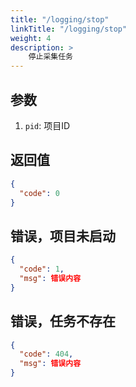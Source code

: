 ```yaml
---
title: "/logging/stop"
linkTitle: "/logging/stop"
weight: 4
description: >
    停止采集任务
---
```


## 参数

1. `pid`: 项目ID

## 返回值

```json
{
  "code": 0
}
```

## 错误，项目未启动

```json
{
  "code": 1,
  "msg": 错误内容
}
```

## 错误，任务不存在

```json
{
  "code": 404,
  "msg": 错误内容
}
```
